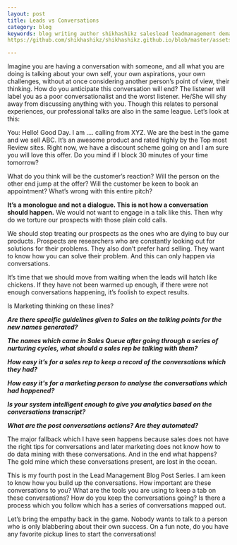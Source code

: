```yaml
---
layout: post
title: Leads vs Conversations
category: blog
keywords: blog writing author shikhashikz saleslead leadmanagement demandgeneration insidesales blogseries 
https://github.com/shikhashikz/shikhashikz.github.io/blob/master/assets/images/Let's%20talk.png?raw=true

---
```

Imagine you are having a conversation with someone, and all what you are doing is talking about your own self, your own aspirations, your own challenges, without at once considering another person’s point of view, their thinking. How do you anticipate this conversation will end? The listener will label you as a poor conversationalist and the worst listener. He/She will shy away from discussing anything with you. Though this relates to personal experiences, our professional talks are also in the same league. Let’s look at this:

You: Hello! Good Day. I am …. calling from XYZ. We are the best in the game and we sell ABC. It’s an awesome product and rated highly by the Top most Review sites. Right now, we have a discount scheme going on and I am sure you will love this offer. Do you mind if I block 30 minutes of your time tomorrow? 

What do you think will be the customer’s reaction? Will the person on the other end jump at the offer? Will the customer be keen to book an appointment? What’s wrong with this entire pitch?

**It’s a monologue and not a dialogue. This is not how a conversation should happen.** We would not want to engage in a talk like this. Then why do we torture our prospects with those plain cold calls.  

We should stop treating our prospects as the ones who are dying to buy our products. Prospects are researchers who are constantly looking out for solutions for their problems. They also don’t prefer hard selling. They want to know how you can solve their problem. And this can only happen via conversations.

It’s time that we should move from waiting when the leads will hatch like chickens. If they have not been warmed up enough, if there were not enough conversations happening, it’s foolish to expect results.

Is Marketing thinking on these lines?

***Are there specific guidelines given to Sales on the talking points for the new names generated?***

***The names which came in Sales Queue after going through a series of nurturing cycles, what should a sales rep be talking with them?***

***How easy it’s for a sales rep to keep a record of the conversations which they had?***

***How easy it's for a marketing person to analyse the conversations which had happened?***

***Is your system intelligent enough to give you analytics based on the conversations transcript?***

***What are the post conversations actions? Are they automated?***

The major fallback which I have seen happens because sales does not have the right tips for conversations and later marketing does not know how to do data mining with these conversations. And in the end what happens? The gold mine which these conversations present, are lost in the ocean.

This is my fourth post in the Lead Management Blog Post Series. I am keen to know how you build up the conversations. How important are these conversations to you? What are the tools you are using to keep a tab on these conversations? How do you keep the conversations going? Is there a process which you follow which has a series of conversations mapped out. 

Let’s bring the empathy back in the game. Nobody wants to talk to a person who is only blabbering about their own success. On a fun note, do you have any favorite pickup lines to start the conversations! 
